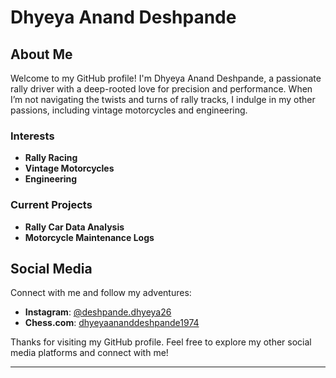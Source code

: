 # Dhyeya Anand Deshpande

## About Me

Welcome to my GitHub profile! I'm Dhyeya Anand Deshpande, a passionate rally driver with a deep-rooted love for precision and performance. When I’m not navigating the twists and turns of rally tracks, I indulge in my other passions, including vintage motorcycles and engineering.

### Interests

- **Rally Racing**
- **Vintage Motorcycles**
- **Engineering**

### Current Projects

- **Rally Car Data Analysis**
- **Motorcycle Maintenance Logs**

## Social Media

Connect with me and follow my adventures:

- **Instagram**: [@deshpande.dhyeya26](https://www.instagram.com/deshpande.dhyeya26/)
- **Chess.com**: [dhyeyaananddeshpande1974](https://www.chess.com/member/dhyeyaananddeshpande1974)


Thanks for visiting my GitHub profile. Feel free to explore my other social media platforms and connect with me!

---
